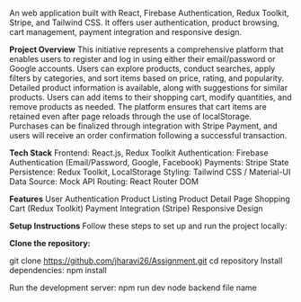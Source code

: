 An web application built with React, Firebase Authentication, Redux Toolkit, Stripe, and Tailwind CSS. 
It offers user authentication, product browsing, cart management, payment integration and responsive design.

**Project Overview**
This initiative represents a comprehensive platform that enables users to register and log in using either their email/password or Google accounts.
Users can explore products, conduct searches, apply filters by categories, and sort items based on price, rating, and popularity. 
Detailed product information is available, along with suggestions for similar products. Users can add items to their shopping cart, modify quantities, and remove products as needed. 
The platform ensures that cart items are retained even after page reloads through the use of localStorage.
Purchases can be finalized through integration with Stripe Payment, and users will receive an order confirmation following a successful transaction.

**Tech Stack**
Frontend: React.js, Redux Toolkit
Authentication: Firebase Authentication (Email/Password, Google, Facebook)
Payments: Stripe
State Persistence: Redux Toolkit, LocalStorage
Styling: Tailwind CSS / Material-UI
Data Source: Mock API 
Routing: React Router DOM

**Features**
User Authentication
Product Listing
Product Detail Page
Shopping Cart (Redux Toolkit)
Payment Integration (Stripe)
Responsive Design

**Setup Instructions**
Follow these steps to set up and run the project locally:

**Clone the repository:**

git clone https://github.com/jharavi26/Assignment.git
cd repository
Install dependencies:
npm install

Run the development server:
npm run dev 
node backend file name
